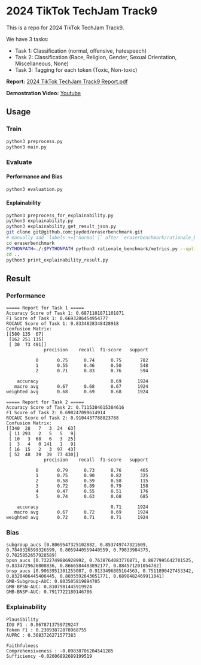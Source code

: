 # 2024 TikTok TechJam Track9

This is a repo for 2024 TikTok TechJam Track9.

We have 3 tasks:
- Task 1: Classification (normal, offensive, hatespeech)
- Task 2: Classification (Race, Religion, Gender, Sexual Orientation, Miscellaneous, None)
- Task 3: Tagging for each token (Toxic, Non-toxic)

**Report:** [2024 TikTok TechJam Track9 Report.pdf](2024%20TikTok%20TechJam%20Track9%20Report.pdf)

**Demostration Video:** [Youtube](https://www.youtube.com/watch?v=Tx45aSn9EfQ)

## Usage

### Train

```bash
python3 preprocess.py
python3 main.py
```

### Evaluate

#### Performance and Bias

```bash
python3 evaluation.py
```

#### Explainability

```bash
python3 preprocess_for_explainability.py
python3 explainability.py
python3 explainability_get_result_json.py
git clone git@github.com:jayded/eraserbenchmark.git
# manually add `labels +=['normal']` after `eraserbenchmark/rationale_benchmark/metrics.py` line 285    
cd eraserbenchmark
PYTHONPATH=./:$PYTHONPATH python3 rationale_benchmark/metrics.py --split test --strict --data_dir ../explainability_data --results ../explainability_data/results.json --score_file ../explainability_data/score.json
cd ..
python3 print_explainability_result.py
```

## Result

### Performance

```text
===== Report for Task 1 =====
Accuracy Score of Task 1: 0.6871101871101871
F1 Score of Task 1: 0.6693286454954777
ROCAUC Score of Task 1: 0.8334828348428918
Confusion Matrix:
[[580 135  67]
 [162 251 135]
 [ 30  73 491]]
              precision    recall  f1-score   support

           0       0.75      0.74      0.75       782
           1       0.55      0.46      0.50       548
           2       0.71      0.83      0.76       594

    accuracy                           0.69      1924
   macro avg       0.67      0.68      0.67      1924
weighted avg       0.68      0.69      0.68      1924

===== Report for Task 2 =====
Accuracy Score of Task 2: 0.7115384615384616
F1 Score of Task 2: 0.690247099614914
ROCAUC Score of Task 2: 0.9104437788823788
Confusion Matrix:
[[340  28   7   3  24  63]
 [ 11 293   2   5   5   9]
 [ 10   3  68   6   3  25]
 [  3   4   0 141   1   9]
 [ 16  15   2   3  97  43]
 [ 52  48  39  39  77 430]]
              precision    recall  f1-score   support

           0       0.79      0.73      0.76       465
           1       0.75      0.90      0.82       325
           2       0.58      0.59      0.58       115
           3       0.72      0.89      0.79       158
           4       0.47      0.55      0.51       176
           5       0.74      0.63      0.68       685

    accuracy                           0.71      1924
   macro avg       0.67      0.72      0.69      1924
weighted avg       0.72      0.71      0.71      1924
```

### Bias

```text
subgroup_aucs [0.8069547325102882, 0.853749747321609, 0.7849326599326599, 0.8059440559440559, 0.79833984375, 0.7825852657928589]
bpsn_aucs [0.7222749886928992, 0.7638764083776871, 0.8877995642701525, 0.8334729626808836, 0.8666584483892177, 0.884571201054782]
bnsp_aucs [0.9063951301255087, 0.9133496885164563, 0.7511890427453342, 0.8320406445406445, 0.8035592643051771, 0.6898482469911041]
GMB-Subgroup-AUC: 0.803505819894705
GMB-BPSN-AUC: 0.8107981445919924
GMB-BNSP-AUC: 0.7917722180146786
```

### Explainability

```text
Plausibility
IOU F1 : 0.0678713759729247
Token F1 : 0.23093872878968755
AUPRC : 0.3683726271577383

Faithfulness
Comprehensiveness : -0.09838706204541285
Sufficiency -0.02606892689199519
```
